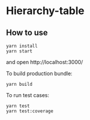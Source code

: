 # Hierarchy-table

## How to use 
```
yarn install
yarn start
```
and open http://localhost:3000/

To build production bundle:
```
yarn build
```

To run test cases:
```
yarn test
yarn test:coverage
```
